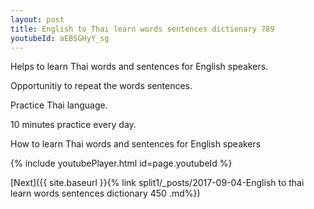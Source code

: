 ```yaml
---
layout: post
title: English to Thai learn words sentences dictionary 789 
youtubeId: aEBSGHyY_sg
---
```

 
 
Helps to learn Thai words and sentences for English speakers.

Opportunitiy to repeat the words sentences. 

Practice Thai language. 
 
10 minutes practice every day. 
 
How to learn Thai words and sentences for English speakers 
 
{% include youtubePlayer.html id=page.youtubeId %}
 
 
[Next]({{ site.baseurl }}{% link  split1/_posts/2017-09-04-English to thai learn words sentences dictionary 450 .md%})
 
